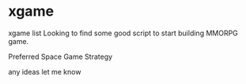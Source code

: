 xgame
=====

xgame list 
Looking to find some good script to start building MMORPG game.

Preferred Space Game Strategy

any ideas let me know 
